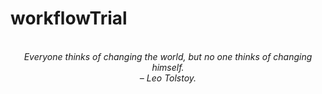 # workflowTrial
<!-- QUOTE:START -->
<p align="center"><br><i>Everyone thinks of changing the world, but no one thinks of changing himself.</i><br><i>– Leo Tolstoy.</i><br></p>
<!-- QUOTE:END -->

